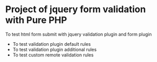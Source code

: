 # Project of jquery form validation with Pure PHP

To test html form submit with jquery validation plugin and form plugin

- To test validation plugin default rules 
- To test validation plugin additional rules
- To test custom remote validation rules